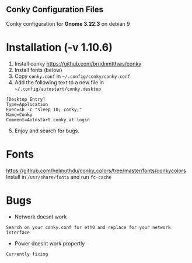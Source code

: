 ## Conky Configuration Files
Conky configuration for **Gnome 3.22.3** on debian 9

# Installation (-v 1.10.6)
1. Install conky https://github.com/brndnmtthws/conky
2. Install fonts (below)
3. Copy ```conky.conf``` in ```~/.config/conky/conky.conf```
4. Add the following text to a new file in ```~/.config/autostart/conky.desktop```
```
[Desktop Entry]
Type=Application
Exec=sh -c "sleep 10; conky;"
Name=Conky
Comment=Autostart conky at login
``` 
5. Enjoy and search for bugs.

# Fonts
https://github.com/helmuthdu/conky_colors/tree/master/fonts/conkycolors
Install in ```/usr/share/fonts``` and run ```fc-cache```

# Bugs
* Network doesnt work

```Search on your conky.conf for eth0 and replace for your network interface```
* Power doesnt work propertly

```Currently fixing```
